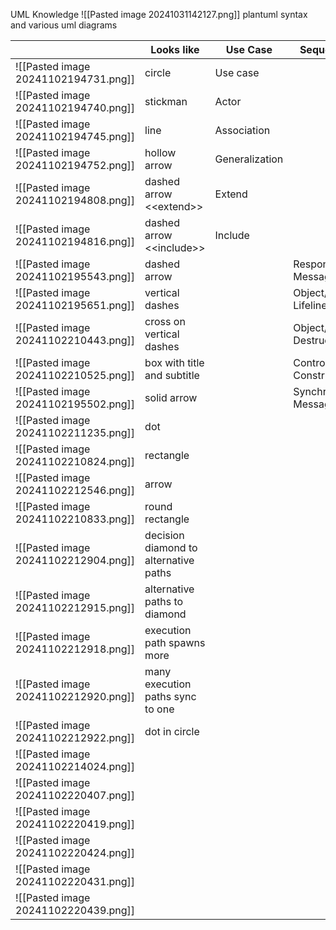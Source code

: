 UML Knowledge
![[Pasted image 20241031142127.png]]
plantuml syntax and various uml diagrams

|                                      | Looks like                            | Use Case       | Sequence                 | Activity    |
| ------------------------------------ | ------------------------------------- | -------------- | ------------------------ | ----------- |
| ![[Pasted image 20241102194731.png]] | circle                                | Use case       |                          |             |
| ![[Pasted image 20241102194740.png]] | stickman                              | Actor          |                          |             |
| ![[Pasted image 20241102194745.png]] | line                                  | Association    |                          |             |
| ![[Pasted image 20241102194752.png]] | hollow arrow                          | Generalization |                          |             |
| ![[Pasted image 20241102194808.png]] | dashed arrow <\<extend>>              | Extend         |                          |             |
| ![[Pasted image 20241102194816.png]] | dashed arrow <\<include>>             | Include        |                          |             |
| ![[Pasted image 20241102195543.png]] | dashed arrow                          |                | Response Message         |             |
| ![[Pasted image 20241102195651.png]] | vertical dashes                       |                | Object/Actor Lifeline    |             |
| ![[Pasted image 20241102210443.png]] | cross on vertical dashes              |                | Object/Actor Destruction |             |
| ![[Pasted image 20241102210525.png]] | box with title and subtitle           |                | Control Construct        |             |
| ![[Pasted image 20241102195502.png]] | solid arrow                           |                | Synchronous Message      |             |
| ![[Pasted image 20241102211235.png]] | dot                                   |                |                          | Init node   |
| ![[Pasted image 20241102210824.png]] | rectangle                             |                |                          | Object node |
| ![[Pasted image 20241102212546.png]] | arrow                                 |                |                          | Edge        |
| ![[Pasted image 20241102210833.png]] | round rectangle                       |                |                          | Action node |
| ![[Pasted image 20241102212904.png]] | decision diamond to alternative paths |                |                          | Decision    |
| ![[Pasted image 20241102212915.png]] | alternative paths to diamond          |                |                          | Merge       |
| ![[Pasted image 20241102212918.png]] | execution path spawns more            |                |                          | Parallelize |
| ![[Pasted image 20241102212920.png]] | many execution paths sync to one      |                |                          | Sync        |
| ![[Pasted image 20241102212922.png]] | dot in circle                         |                |                          | Final node  |
| ![[Pasted image 20241102214024.png]] |                                       |                |                          |             |
| ![[Pasted image 20241102220407.png]] |                                       |                |                          |             |
| ![[Pasted image 20241102220419.png]] |                                       |                |                          |             |
| ![[Pasted image 20241102220424.png]] |                                       |                |                          |             |
| ![[Pasted image 20241102220431.png]] |                                       |                |                          |             |
| ![[Pasted image 20241102220439.png]] |                                       |                |                          |             |
